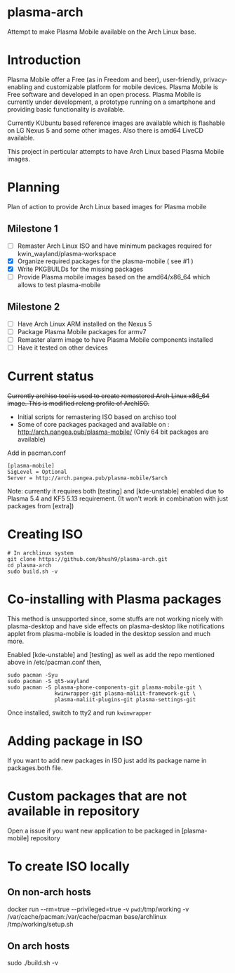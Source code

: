 # plasma-arch

Attempt to make Plasma Mobile available on the Arch Linux base.

# Introduction

Plasma Mobile offer a Free (as in Freedom and beer), user-friendly, privacy-enabling and customizable platform for mobile devices. Plasma Mobile is Free software and developed in an open process. Plasma Mobile is currently under development, a prototype running on a smartphone and providing basic functionality is available.

Currently KUbuntu based reference images are available which is flashable on LG Nexus 5 and some other images. Also there is amd64 LiveCD available.

This project in perticular attempts to have Arch Linux based Plasma Mobile images.

# Planning

Plan of action to provide Arch Linux based images for Plasma mobile

## Milestone 1

- [ ] Remaster Arch Linux ISO and have minimum packages required for kwin_wayland/plasma-workspace
- [x] Organize required packages for the plasma-mobile ( see #1 )
- [x] Write PKGBUILDs for the missing packages
- [ ] Provide Plasma mobile images based on the amd64/x86_64 which allows to test plasma-mobile

## Milestone 2

- [ ] Have Arch Linux ARM installed on the Nexus 5
- [ ] Package Plasma Mobile packages for armv7
- [ ] Remaster alarm image to have Plasma Mobile components installed
- [ ] Have it tested on other devices

# Current status

~~Currently archiso tool is used to create remastered Arch Linux x86_64 image. This is modified releng profile of ArchISO.~~

- Initial scripts for remastering ISO based on archiso tool
- Some of core packages packaged and available on : http://arch.pangea.pub/plasma-mobile/ (Only 64 bit packages are available)

Add in pacman.conf

```
[plasma-mobile]
SigLevel = Optional
Server = http://arch.pangea.pub/plasma-mobile/$arch
```

Note: currently it requires both [testing] and [kde-unstable] enabled due to Plasma 5.4 and KF5 5.13 requirement. (It won't work in combination with just packages from [extra])

# Creating ISO

```
# In archlinux system
git clone https://github.com/bhush9/plasma-arch.git
cd plasma-arch
sudo build.sh -v
```

# Co-installing with Plasma packages

This method is unsupported since, some stuffs are not working nicely with plasma-desktop and have side effects on plasma-desktop like notifications applet from plasma-mobile is loaded in the desktop session and much more.

Enabled [kde-unstable] and [testing] as well as add the repo mentioned above in /etc/pacman.conf then,

```
sudo pacman -Syu
sudo pacman -S qt5-wayland
sudo pacman -S plasma-phone-components-git plasma-mobile-git \
               kwinwrapper-git plasma-maliit-framework-git \
               plasma-maliit-plugins-git plasma-settings-git
```

Once installed, switch to tty2 and run `kwinwrapper`

# Adding package in ISO

If you want to add new packages in ISO just add its package name in packages.both file.

# Custom packages that are not available in repository

Open a issue if you want new application to be packaged in [plasma-mobile] repository

# To create ISO locally

## On non-arch hosts

docker run --rm=true --privileged=true -v `pwd`:/tmp/working -v /var/cache/pacman:/var/cache/pacman base/archlinux /tmp/working/setup.sh

## On arch hosts

sudo ./build.sh -v
